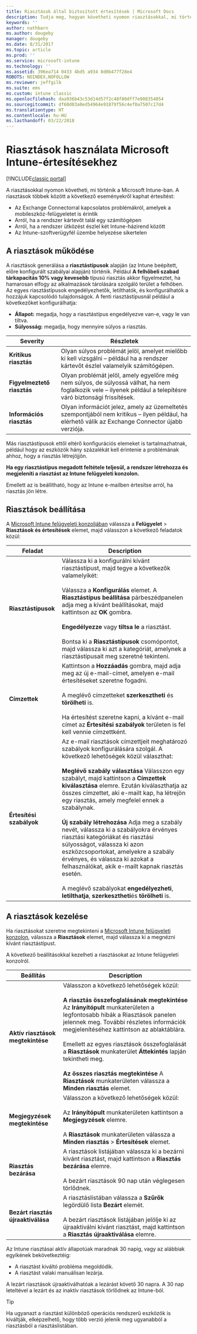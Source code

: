 ```yaml
---
title: Riasztások által biztosított értesítések | Microsoft Docs
description: Tudja meg, hogyan követheti nyomon riasztásokkal, mi történik a Microsoft Intune-ban.
keywords: ''
author: nathbarn
ms.author: dougeby
manager: dougeby
ms.date: 8/31/2017
ms.topic: article
ms.prod: ''
ms.service: microsoft-intune
ms.technology: ''
ms.assetid: 396ea714 0433 4bd5 a934 8d0b477f28e4
ROBOTS: NOINDEX,NOFOLLOW
ms.reviewer: jeffgilb
ms.suite: ems
ms.custom: intune classic
ms.openlocfilehash: daa936b43c53d14d57f2c48f80dff7e908354054
ms.sourcegitcommit: df60d03a0ed54964e91879f56c4ef0a7507c17d4
ms.translationtype: HT
ms.contentlocale: hu-HU
ms.lasthandoff: 03/22/2018
---
```

#  <a name="use-alerts-to-get-notified-by-microsoft-intune"></a>Riasztások használata Microsoft Intune-értesítésekhez

[!INCLUDE[classic portal](../includes/classic-portal.md)]

A riasztásokkal nyomon követheti, mi történik a Microsoft Intune-ban. A riasztások többek között a következő eseményekről kaphat értesítést:
- Az Exchange Connectorral kapcsolatos problémákról, amelyek a mobileszköz-felügyeletet is érintik
- Arról, ha a rendszer kártevőt talál egy számítógépen
- Arról, ha a rendszer ütközést észlel két Intune-házirend között
- Az Intune-szoftverügyfél üzembe helyezése sikertelen

## <a name="how-alerts-work"></a>A riasztások működése

A riasztások generálása a **riasztástípusok** alapján (az Intune beépített, előre konfigurált szabályai alapján) történik. Például **A felhőbeli szabad tárkapacitás 10% vagy kevesebb** típusú riasztás akkor figyelmeztet, ha hamarosan elfogy az alkalmazások tárolására szolgáló terület a felhőben. Az egyes riasztástípusok engedélyezhetők, letilthatók, és konfigurálhatók a hozzájuk kapcsolódó tulajdonságok. A fenti riasztástípusnál például a következőket konfigurálhatja:

- **Állapot:** megadja, hogy a riasztástípus engedélyezve van-e, vagy le van tiltva.
- **Súlyosság:** megadja, hogy mennyire súlyos a riasztás.

|Severity|Részletek|
|--|---|
|**Kritikus riasztás**|Olyan súlyos problémát jelöl, amelyet mielőbb ki kell vizsgálni – például ha a rendszer kártevőt észlel valamelyik számítógépen.|
|**Figyelmeztető riasztás**|Olyan problémát jelöl, amely egyelőre még nem súlyos, de súlyossá válhat, ha nem foglalkozik vele – ilyenek például a telepítésre váró biztonsági frissítések.|
|**Információs riasztás**|Olyan információt jelez, amely az üzemeltetés szempontjából nem kritikus – ilyen például, ha elérhető válik az Exchange Connector újabb verziója.|

Más riasztástípusok ettől eltérő konfigurációs elemeket is tartalmazhatnak, például hogy az eszközök hány százalékát kell érintenie a problémának ahhoz, hogy a riasztás létrejöjjön.

**Ha egy riasztástípus megadott feltétele teljesül, a rendszer létrehozza és megjeleníti a riasztást az Intune felügyeleti konzolon.**

Emellett az is beállítható, hogy az Intune e-mailben értesítse arról, ha riasztás jön létre.

## <a name="set-up-alerts"></a>Riasztások beállítása

A [Microsoft Intune felügyeleti konzoljában](https://manage.microsoft.com) válassza a **Felügyelet** &gt; **Riasztások és értesítések** elemet, majd válasszon a következő feladatok közül:

|Feladat|Description|
|---|------|
|**Riasztástípusok**|Válassza ki a konfigurálni kívánt riasztástípust, majd tegye a következők valamelyikét:<br /><br />Válassza a **Konfigurálás** elemet. A **Riasztástípus beállítása** párbeszédpanelen adja meg a kívánt beállításokat, majd kattintson az **OK** gombra.<br /><br />**Engedélyezze** vagy **tiltsa le** a riasztást.<br /><br />Bontsa ki a **Riasztástípusok** csomópontot, majd válassza ki azt a kategóriát, amelynek a riasztástípusait meg szeretné tekinteni.|
|**Címzettek**|Kattintson a **Hozzáadás** gombra, majd adja meg az új e-mail-címet, amelyen e-mail értesítéseket szeretne fogadni.<br /><br />A meglévő címzetteket **szerkesztheti** és **törölheti** is.<br /><br />Ha értesítést szeretne kapni, a kívánt e-mail címet az **Értesítési szabályok** területen is fel kell vennie címzettként.|
|**Értesítési szabályok**|Az e-mail riasztások címzettjeit meghatározó szabályok konfigurálására szolgál. A következő lehetőségek közül választhat:<br /><br />**Meglévő szabály választása** Válasszon egy szabályt, majd kattintson a **Címzettek kiválasztása** elemre. Ezután kiválaszthatja az összes címzettet, aki e-mailt kap, ha létrejön egy riasztás, amely megfelel ennek a szabálynak.<br /><br />**Új szabály létrehozása** Adja meg a szabály nevét, válassza ki a szabályokra érvényes riasztási kategóriákat és riasztási súlyosságot, válassza ki azon eszközcsoportokat, amelyekre a szabály érvényes, és válassza ki azokat a felhasználókat, akik e-mailt kapnak riasztás esetén.<br /><br />A meglévő szabályokat **engedélyezheti**, **letilthatja**, **szerkesztheti**és **törölheti** is.|

## <a name="working-with-alerts"></a>A riasztások kezelése

Ha riasztásokat szeretne megtekinteni a [Microsoft Intune felügyeleti konzolon](https://manage.microsoft.com), válassza a **Riasztások** elemet, majd válassza ki a megnézni kívánt riasztástípust.

A következő beállításokkal kezelheti a riasztásokat az Intune felügyeleti konzolról.

|Beállítás|Description|
|-----|----|
|**Aktív riasztások megtekintése**|Válasszon a következő lehetőségek közül:<br /><br />**A riasztás összefoglalásának megtekintése** Az **Irányítópult** munkaterületen a legfontosabb hibák a Riasztások panelen jelennek meg. További részletes információk megjelenítéséhez kattintson az ablaktáblára.<br /><br />Emellett az egyes riasztások összefoglalását a **Riasztások** munkaterület **Áttekintés** lapján tekintheti meg.<br /><br />**Az összes riasztás megtekintése** A **Riasztások** munkaterületen válassza a **Minden riasztás** elemet.|
|**Megjegyzések megtekintése**|Válasszon a következő lehetőségek közül:<br /><br />Az **Irányítópult** munkaterületen kattintson a **Megjegyzések** elemre.<br /><br />A **Riasztások** munkaterületen válassza a **Minden riasztás** &gt; **Értesítések** elemet.|
|**Riasztás bezárása**|A riasztások listájában válassza ki a bezárni kívánt riasztást, majd kattintson a **Riasztás bezárása** elemre.<br /><br />A bezárt riasztások 90 nap után véglegesen törlődnek.|
|**Bezárt riasztás újraaktiválása**|A riasztáslistában válassza a **Szűrők** legördülő lista **Bezárt** elemét.<br /><br />A bezárt riasztások listájában jelölje ki az újraaktiválni kívánt riasztást, majd kattintson a **Riasztás újraaktiválása** elemre.|

Az Intune riasztásai aktív állapotúak maradnak 30 napig, vagy az alábbiak egyikének bekövetkeztéig:

- A riasztást kiváltó probléma megoldódik.
- A riasztást valaki manuálisan lezárja.

A lezárt riasztások újraaktiválhatóak a lezárást követő 30 napra. A 30 nap leteltével a lezárt és az inaktív riasztások törlődnek az Intune-ból.

> [!TIP]
> Ha ugyanazt a riasztást különböző operációs rendszerű eszközök is kiváltják, elképzelhető, hogy több verzió jelenik meg ugyanabból a riasztásból a riasztáslistában.
